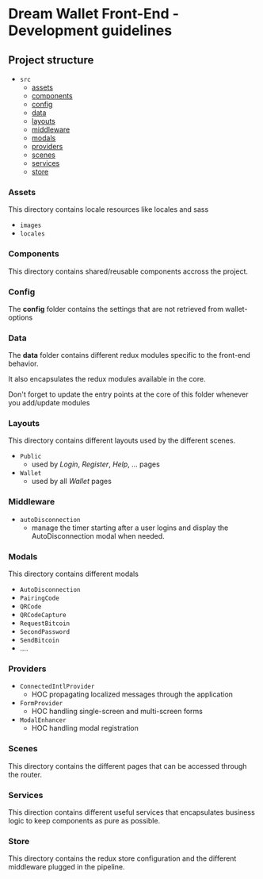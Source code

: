 # Dream Wallet Front-End - Development guidelines

## Project structure

* `src`
  * [assets](#assets)
  * [components](#components)
  * [config](#config)
  * [data](#data)
  * [layouts](#layouts)
  * [middleware](#middleware)
  * [modals](#modals)
  * [providers](#providers)
  * [scenes](#scenes)
  * [services](#services)
  * [store](#store)

### Assets

This  directory contains locale resources like locales and sass

* `images`
* `locales`

### Components

This directory contains shared/reusable components accross the project.

### Config

The **config** folder contains the settings that are not retrieved from wallet-options

### Data

The **data** folder contains different redux modules specific to the front-end behavior.

It also encapsulates the redux modules available in the core.

Don't forget to update the entry points at the core of this folder whenever you add/update modules

### Layouts

This directory contains different layouts used by the different scenes.

* `Public`
  * used by *Login*, *Register*, *Help*, ... pages
* `Wallet`
  * used by all *Wallet* pages

### Middleware

* `autoDisconnection`
  * manage the timer starting after a user logins and display the AutoDisconnection modal when needed.

### Modals

This directory contains different modals
* `AutoDisconnection`
* `PairingCode`
* `QRCode`
* `QRCodeCapture`
* `RequestBitcoin`
* `SecondPassword`
* `SendBitcoin`
* ....

### Providers

* `ConnectedIntlProvider`
  * HOC propagating localized messages through the application
* `FormProvider`
  * HOC handling single-screen and multi-screen forms
* `ModalEnhancer`
  * HOC handling modal registration

### Scenes

This directory contains the different pages that can be accessed through the router.

### Services

This direction contains different useful services that encapsulates business logic to keep components as pure as possible.

### Store

This directory contains the redux store configuration and the different middleware plugged in the pipeline.
